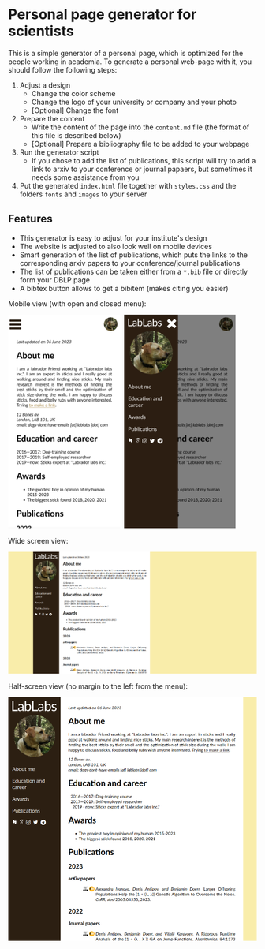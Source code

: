 # Personal page generator for scientists

This is a simple generator of a personal page, which is optimized for the people working in academia. To generate a personal web-page with it, you should follow the following steps:

1. Adjust a design
    - Change the color scheme
    - Change the logo of your university or company and your photo
    - \[Optional\] Change the font
2. Prepare the content
    - Write the content of the page into the `content.md` file (the format of this file is described below)
    - \[Optional\] Prepare a bibliography file to be added to your webpage
3. Run the generator script
    - If you chose to add the list of publications, this script will try to add a link to arxiv to your conference or journal papaers, but sometimes it needs some assistance from you
4. Put the generated `index.html` file together with `styles.css` and the folders `fonts` and `images` to your server
 
## Features

- This generator is easy to adjust for your institute's design
- The website is adjusted to also look well on mobile devices
- Smart generation of the list of publications, which puts the links to the corresponding arxiv papers to your conference/journal publications
- The list of publications can be taken either from a `*.bib` file or directly form your DBLP page 
- A bibtex button allows to get a bibitem (makes citing you easier)

Mobile view (with open and closed menu): 

<img src='./screenshots/mobile.png' width=45%>&#160;
<img src='./screenshots/mobile-menu.png' width=45%> 


Wide screen view:

![Wide screen view](screenshots/desktop.png)

Half-screen view (no margin to the left from the menu):

![Half screen view](screenshots/desktop-half.png)
